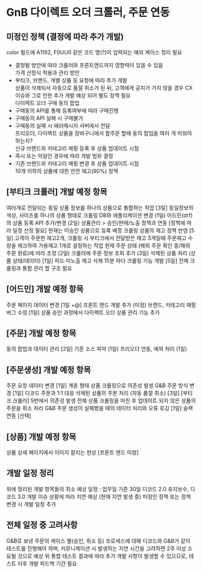 # GnB 다이렉트 오더 크롤러, 주문 연동

## 미정인 정책 (결정에 따라 추가 개발)
color 필드에 A1192, F0UU0 같은 코드 명(?)이 입력되는 예외 케이스 정리 필요  
  - 결정될 방안에 따라 크롤러와 프론트엔드까지 영향력이 있을 수 있음  
가격 산정식 적용과 관리 방안  
  - 부티크, 브랜드, 개별 상품 등 요청에 따라 추가 개발  
상품이 삭제되서 자동으로 품절 취소가 된 뒤, 고객에게 공지가 가지 않을 경우 CX 이슈와 그로 인한 추가 개발 예상 되어 별도 정책 필요  
다이렉트 오더 구매 동의 팝업  
  - 구매동의 API를 통해 등록여부에 따라 구매진행  
  - 구매동의 API 실패 시 구매불가  
  - 구매동의 실패 시 에러메시지 서버에서 전달  
프리오더, 다이렉트 상품을 장바구니에서 합주문 할때 동의 팝업을 여러 개 띄워야 하는지?  
신규 브랜드와 카테고리 매핑 등록 후 상품 업데이트 시점  
  - 즉시 또는 익일인 경우에 따라 개발 범위 결정  
  - 기존 브랜드와 카테고리 매핑 변경 후 상품 업데이트 시점  
10개 이하의 상품에 대한 안전 재고(90%) 정책

## [부티크 크롤러] 개발 예정 항목
여러개로 전달되는 동일 상품 정보를 하나의 상품으로 통합하는 작업 [3일]
동일정보의 색상, 사이즈를 하나의 상품 형태로 크롤링
DB와 애플리케이션 변경 (1일)
어드민(drf)의 상품 등록 API 추가/변경 (2일)
상품관리 > 승인/판매/노출 정책과 연동 [정책에 따라 일정 산정 필요]
현재는 미승인 상품으로 등록 예정
크롤링 상품의 재고 정책 반영 [5일]
고객이 주문한 재고2개, 크롤링 시 부티크에서 전달받은 재고 3개일때 주문재고 수량을 체크하여 가용재고 1개로 설정하는 작업 
현재 주문 상태 (해외 주문 확인 중/해외 주문 완료)에 따라 조정 (2일)
크롤러에 주문 정보 조회 추가 (3일)
삭제된 상품 처리 (상품 상태/데이터) [1일]
피드 미노출
재고 삭제
15분 마다 크롤링 기능 개발 [5일]
전체 크롤링과 통합 관리 할 구조 필요

## [어드민] 개발 예정 항목
주문 페이지 데이터 변경 [1일 +@]
프론트 엔드 개발 추가 (미정)
브랜드, 카테고리 매핑 버그 수정 [1일]
상품 승인 과정에서 다이렉트 오더 상품 관리 기능 추가

## [주문] 개발 예정 항목
동의 팝업과 데이터 관리 [2일]
기존 소스 파악 (1일)
프리오더 연동, 예외 처리 (1일)

## [주문생성] 개발 예정 항목
주문 요청 데이터 변경 [1일]
계층 형태 상품 크롤링으로 의존성 발생
G&B 주문 방식 변경 [1일]
디코드 주문과 1:1 대응
삭제된 상품의 주문 처리 (자동 품절 취소) [3일]
[부티크 크롤러] 5번에서 의존성 발생
전체 상품 크롤링을 마친 후 업데이트 되지 않은 상품의 주문을 취소 처리
G&B 주문 생성이 실패했을 때의 데이터 처리와 오류 로깅 [1일]
슬랙 연동 [선택]

## [상품] 개발 예정 항목
상품 상세 페이지에서 이미지 잘리는 현상 [프론트 엔드 미정]


## 개발 일정 정리
  위에 정리된 개발 항목들의 최소 예상 일정 : 업무일 기준 30일
  디코드 2.0 유지보수, 디코드 3.0 개발 이슈 상황에 따라 지연 예상 (현재 지연 발생 중)
  미정인 정책 또는 정책 변경 시 개발 일정 추가

## 전체 일정 중 고려사항
  G&B로 보낸 주문의 케이스 별(승인, 취소 등) 프로세스에 대해 디코드와 G&B가 같이 테스트를 진행해야 하며, 커뮤니케이션 시 발생하는 지연 시간을 고려하면 2주 이상 소요될 것으로 예상
  위 통합 테스트 결과에 따라 추가 개발 사항이 발생할 수 있으므로, 테스트 이후 개발 피드백 기간 필요

